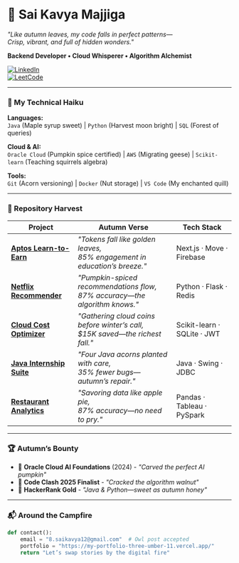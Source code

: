 # 🍁 Sai Kavya Majjiga 
*"Like autumn leaves, my code falls in perfect patterns—*  
*Crisp, vibrant, and full of hidden wonders."*  

**Backend Developer • Cloud Whisperer • Algorithm Alchemist**  

[![LinkedIn](https://img.shields.io/badge/LinkedIn-Let's_Share_Harvest-blue?style=for-the-badge&logo=linkedin)](https://www.linkedin.com/in/sai-kavya-m-6a76252a7/)  
[![LeetCode](https://img.shields.io/badge/LeetCode-350%2B_Autumn_Leaves-orange?style=for-the-badge&logo=leetcode)](https://leetcode.com/u/Saikavya_04/)  

---

### 🎻 My Technical Haiku  
**Languages:**  
`Java` (Maple syrup sweet) | `Python` (Harvest moon bright) | `SQL` (Forest of queries)  

**Cloud & AI:**  
`Oracle Cloud` (Pumpkin spice certified) | `AWS` (Migrating geese) | `Scikit-learn` (Teaching squirrels algebra)  

**Tools:**  
`Git` (Acorn versioning) | `Docker` (Nut storage) | `VS Code` (My enchanted quill)  

---

### 📜 Repository Harvest  

| Project | Autumn Verse | Tech Stack |  
|---------|--------------|------------|  
| **[Aptos Learn-to-Earn](https://github.com/Saikavyam/Aptos--LearntoEarn)** | *"Tokens fall like golden leaves,*<br>*85% engagement in education’s breeze."* | Next.js · Move · Firebase |  
| **[Netflix Recommender](https://github.com/Saikavyam/NetflixRecommendation)** | *"Pumpkin-spiced recommendations flow,*<br>*87% accuracy—the algorithm knows."* | Python · Flask · Redis |  
| **[Cloud Cost Optimizer](https://github.com/Saikavyam/cloud-spend-sculptorl)** | *"Gathering cloud coins before winter’s call,*<br>*$15K saved—the richest fall."* | Scikit-learn · SQLite · JWT |  
| **[Java Internship Suite](https://github.com/Saikavyam/Java-Intern-Projects)** | *"Four Java acorns planted with care,*<br>*35% fewer bugs—autumn’s repair."* | Java · Swing · JDBC |  
| **[Restaurant Analytics](https://github.com/Saikavyam/Cognifyz-Internship)** | *"Savoring data like apple pie,*<br>*87% accuracy—no need to pry."* | Pandas · Tableau · PySpark |  

---

### 🏆 Autumn’s Bounty  
- 🎃 **Oracle Cloud AI Foundations** (2024) - *"Carved the perfect AI pumpkin"*  
- 🌰 **Code Clash 2025 Finalist** - *"Cracked the algorithm walnut"*  
- 🍯 **HackerRank Gold** - *"Java & Python—sweet as autumn honey"*  

---

### 📬 Around the Campfire  
```python
def contact():
    email = "8.saikavya12@gmail.com"  # Owl post accepted
    portfolio = "https://my-portfolio-three-umber-11.vercel.app/"
    return "Let’s swap stories by the digital fire"
